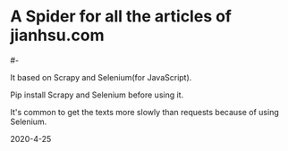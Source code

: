# A Spider for all the articles of jianhsu.com

#-

It based on Scrapy and Selenium(for JavaScript).

Pip install Scrapy and Selenium before using it.

It's common to get the texts more slowly than requests because of using Selenium.

2020-4-25
